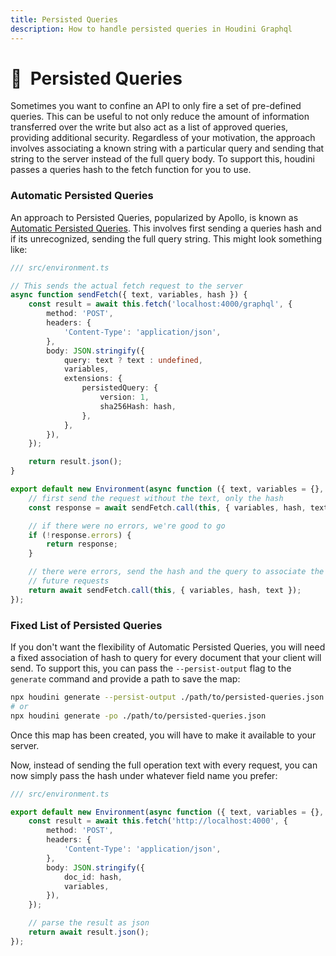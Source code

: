```yaml
---
title: Persisted Queries
description: How to handle persisted queries in Houdini Graphql
---
```


# 🚦&nbsp;&nbsp;Persisted Queries

Sometimes you want to confine an API to only fire a set of pre-defined queries. This
can be useful to not only reduce the amount of information transferred over the write
but also act as a list of approved queries, providing additional security. Regardless of
your motivation, the approach involves associating a known string with a particular query
and sending that string to the server instead of the full query body. To support this,
houdini passes a queries hash to the fetch function for you to use.

### Automatic Persisted Queries

An approach to Persisted Queries, popularized by Apollo, is known as
[Automatic Persisted Queries](https://www.apollographql.com/docs/apollo-server/performance/apq/).
This involves first sending a queries hash and if its unrecognized, sending the full
query string. This might look something like:

```typescript
/// src/environment.ts

// This sends the actual fetch request to the server
async function sendFetch({ text, variables, hash }) {
	const result = await this.fetch('localhost:4000/graphql', {
		method: 'POST',
		headers: {
			'Content-Type': 'application/json',
		},
		body: JSON.stringify({
			query: text ? text : undefined,
			variables,
			extensions: {
				persistedQuery: {
					version: 1,
					sha256Hash: hash,
				},
			},
		}),
	});

	return result.json();
}

export default new Environment(async function ({ text, variables = {}, hash }) {
	// first send the request without the text, only the hash
	const response = await sendFetch.call(this, { variables, hash, text: null });

	// if there were no errors, we're good to go
	if (!response.errors) {
		return response;
	}

	// there were errors, send the hash and the query to associate the two for
	// future requests
	return await sendFetch.call(this, { variables, hash, text });
});
```

### Fixed List of Persisted Queries

If you don't want the flexibility of Automatic Persisted Queries, you will need
a fixed association of hash to query for every document that your client will send.
To support this, you can pass the `--persist-output` flag to the `generate` command
and provide a path to save the map:

```bash
npx houdini generate --persist-output ./path/to/persisted-queries.json
# or
npx houdini generate -po ./path/to/persisted-queries.json
```

Once this map has been created, you will have to make it available to your server.

Now, instead of sending the full operation text with every request, you can now simply
pass the hash under whatever field name you prefer:

```typescript
/// src/environment.ts

export default new Environment(async function ({ text, variables = {}, hash }) {
	const result = await this.fetch('http://localhost:4000', {
		method: 'POST',
		headers: {
			'Content-Type': 'application/json',
		},
		body: JSON.stringify({
			doc_id: hash,
			variables,
		}),
	});

	// parse the result as json
	return await result.json();
});
```
